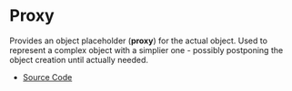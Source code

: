 # Proxy
Provides an object placeholder (**proxy**) for the actual object.
Used to represent a complex object with a simplier one - possibly postponing
the object creation until actually needed.
* [Source Code](main.cc)